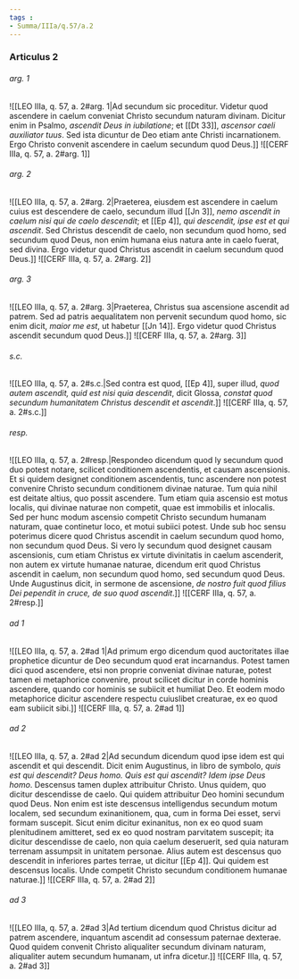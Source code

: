 ```yaml
---
tags : 
- Summa/IIIa/q.57/a.2
---
```


### Articulus 2

###### arg. 1
![[LEO IIIa, q. 57, a. 2#arg. 1|Ad secundum sic proceditur. Videtur quod ascendere in caelum conveniat Christo secundum naturam divinam. Dicitur enim in Psalmo, *ascendit Deus in iubilatione*; et [[Dt 33]], *ascensor caeli auxiliator tuus*. Sed ista dicuntur de Deo etiam ante Christi incarnationem. Ergo Christo convenit ascendere in caelum secundum quod Deus.]]
![[CERF IIIa, q. 57, a. 2#arg. 1]]

###### arg. 2
![[LEO IIIa, q. 57, a. 2#arg. 2|Praeterea, eiusdem est ascendere in caelum cuius est descendere de caelo, secundum illud [[Jn 3]], *nemo ascendit in caelum nisi qui de caelo descendit*; et [[Ep 4]], *qui descendit, ipse est et qui ascendit*. Sed Christus descendit de caelo, non secundum quod homo, sed secundum quod Deus, non enim humana eius natura ante in caelo fuerat, sed divina. Ergo videtur quod Christus ascendit in caelum secundum quod Deus.]]
![[CERF IIIa, q. 57, a. 2#arg. 2]]

###### arg. 3
![[LEO IIIa, q. 57, a. 2#arg. 3|Praeterea, Christus sua ascensione ascendit ad patrem. Sed ad patris aequalitatem non pervenit secundum quod homo, sic enim dicit, *maior me est*, ut habetur [[Jn 14]]. Ergo videtur quod Christus ascendit secundum quod Deus.]]
![[CERF IIIa, q. 57, a. 2#arg. 3]]

###### s.c.
![[LEO IIIa, q. 57, a. 2#s.c.|Sed contra est quod, [[Ep 4]], super illud, *quod autem ascendit, quid est nisi quia descendit*, dicit Glossa, *constat quod secundum humanitatem Christus descendit et ascendit*.]]
![[CERF IIIa, q. 57, a. 2#s.c.]]

###### resp.
![[LEO IIIa, q. 57, a. 2#resp.|Respondeo dicendum quod ly secundum quod duo potest notare, scilicet conditionem ascendentis, et causam ascensionis. Et si quidem designet conditionem ascendentis, tunc ascendere non potest convenire Christo secundum conditionem divinae naturae. Tum quia nihil est deitate altius, quo possit ascendere. Tum etiam quia ascensio est motus localis, qui divinae naturae non competit, quae est immobilis et inlocalis. Sed per hunc modum ascensio competit Christo secundum humanam naturam, quae continetur loco, et motui subiici potest. Unde sub hoc sensu poterimus dicere quod Christus ascendit in caelum secundum quod homo, non secundum quod Deus. Si vero ly secundum quod designet causam ascensionis, cum etiam Christus ex virtute divinitatis in caelum ascenderit, non autem ex virtute humanae naturae, dicendum erit quod Christus ascendit in caelum, non secundum quod homo, sed secundum quod Deus. Unde Augustinus dicit, in sermone de ascensione, *de nostro fuit quod filius Dei pependit in cruce, de suo quod ascendit*.]]
![[CERF IIIa, q. 57, a. 2#resp.]]

###### ad 1
![[LEO IIIa, q. 57, a. 2#ad 1|Ad primum ergo dicendum quod auctoritates illae prophetice dicuntur de Deo secundum quod erat incarnandus. Potest tamen dici quod ascendere, etsi non proprie conveniat divinae naturae, potest tamen ei metaphorice convenire, prout scilicet dicitur in corde hominis ascendere, quando cor hominis se subiicit et humiliat Deo. Et eodem modo metaphorice dicitur ascendere respectu cuiuslibet creaturae, ex eo quod eam subiicit sibi.]]
![[CERF IIIa, q. 57, a. 2#ad 1]]

###### ad 2
![[LEO IIIa, q. 57, a. 2#ad 2|Ad secundum dicendum quod ipse idem est qui ascendit et qui descendit. Dicit enim Augustinus, in libro de symbolo, *quis est qui descendit? Deus homo. Quis est qui ascendit? Idem ipse Deus homo*. Descensus tamen duplex attribuitur Christo. Unus quidem, quo dicitur descendisse de caelo. Qui quidem attribuitur Deo homini secundum quod Deus. Non enim est iste descensus intelligendus secundum motum localem, sed secundum exinanitionem, qua, cum in forma Dei esset, servi formam suscepit. Sicut enim dicitur exinanitus, non ex eo quod suam plenitudinem amitteret, sed ex eo quod nostram parvitatem suscepit; ita dicitur descendisse de caelo, non quia caelum deseruerit, sed quia naturam terrenam assumpsit in unitatem personae. Alius autem est descensus quo descendit in inferiores partes terrae, ut dicitur [[Ep 4]]. Qui quidem est descensus localis. Unde competit Christo secundum conditionem humanae naturae.]]
![[CERF IIIa, q. 57, a. 2#ad 2]]

###### ad 3
![[LEO IIIa, q. 57, a. 2#ad 3|Ad tertium dicendum quod Christus dicitur ad patrem ascendere, inquantum ascendit ad consessum paternae dexterae. Quod quidem convenit Christo aliqualiter secundum divinam naturam, aliqualiter autem secundum humanam, ut infra dicetur.]]
![[CERF IIIa, q. 57, a. 2#ad 3]]

